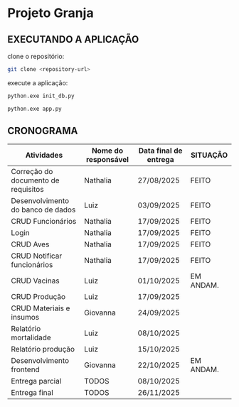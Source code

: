 # Projeto Granja

## EXECUTANDO A APLICAÇÃO
   clone o repositório:
   ```bash
   git clone <repository-url>
   ```
   execute a aplicação:
   ```bash
   python.exe init_db.py
   ```
   ```bash
   python.exe app.py
   ```

## CRONOGRAMA

| Atividades                          | Nome do responsável | Data final de entrega | SITUAÇÃO |
|-------------------------------------|---------------------|-----------------------|----------|
| Correção do documento de requisitos | Nathalia            | 27/08/2025            | FEITO    |
| Desenvolvimento do banco de dados   | Luiz                | 03/09/2025            | FEITO    |
| CRUD Funcionários                   | Nathalia            | 17/09/2025            | FEITO    | 
| Login                               | Nathalia            | 17/09/2025            | FEITO    |
| CRUD Aves                           | Nathalia            | 17/09/2025            | FEITO         |
| CRUD Notificar funcionários         | Nathalia            | 17/09/2025            |      FEITO    |
| CRUD Vacinas                        | Luiz                | 01/10/2025            | EM ANDAM.|
| CRUD Produção                       | Luiz                | 17/09/2025            |          |
| CRUD Materiais e insumos            | Giovanna            | 24/09/2025            |          |
| Relatório mortalidade               | Luiz                | 08/10/2025            |          |
| Relatório produção                  | Luiz                | 15/10/2025            |          |
| Desenvolvimento frontend            | Giovanna            | 22/10/2025            | EM ANDAM.|
| Entrega parcial                     | TODOS               | 08/10/2025            |          |
| Entrega final                       | TODOS               | 26/11/2025            |          |
